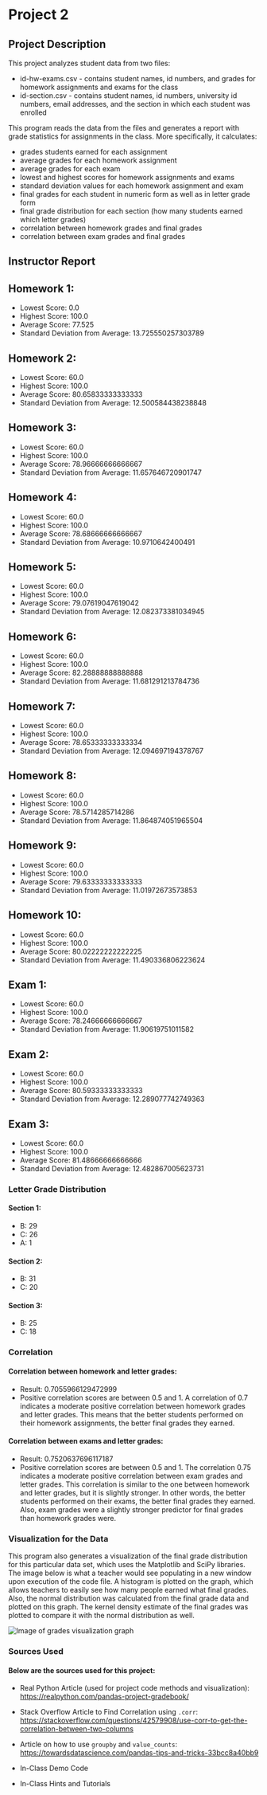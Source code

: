 # Project 2

## Project Description

This project analyzes student data from two files:
- id-hw-exams.csv - contains student names, id numbers, and grades for homework assignments and exams for the class
- id-section.csv - contains student names, id numbers, university id numbers, email addresses, and the section in which each student was enrolled

This program reads the data from the files and generates a report with grade statistics for assignments in the class. More specifically, it calculates:
- grades students earned for each assignment
- average grades for each homework assignment
- average grades for each exam
- lowest and highest scores for homework assignments and exams
- standard deviation values for each homework assignment and exam
- final grades for each student in numeric form as well as in letter grade form
- final grade distribution for each section (how many students earned which letter grades)
- correlation between homework grades and final grades
- correlation between exam grades and final grades

## Instructor Report

## Homework 1:
- Lowest Score:  0.0
- Highest Score:  100.0
- Average Score:  77.525
- Standard Deviation from Average:  13.725550257303789

## Homework 2:
- Lowest Score:  60.0
- Highest Score:  100.0
- Average Score:  80.65833333333333
- Standard Deviation from Average:  12.500584438238848

## Homework 3:
- Lowest Score:  60.0
- Highest Score:  100.0
- Average Score:  78.96666666666667
- Standard Deviation from Average:  11.657646720901747

## Homework 4:
- Lowest Score:  60.0
- Highest Score:  100.0
- Average Score:  78.68666666666667
- Standard Deviation from Average:  10.9710642400491

## Homework 5:
- Lowest Score:  60.0
- Highest Score:  100.0
- Average Score:  79.07619047619042
- Standard Deviation from Average:  12.082373381034945

## Homework 6:
- Lowest Score:  60.0
- Highest Score:  100.0
- Average Score:  82.28888888888888
- Standard Deviation from Average:  11.681291213784736

## Homework 7:
- Lowest Score:  60.0
- Highest Score:  100.0
- Average Score:  78.65333333333334
- Standard Deviation from Average:  12.094697194378767

## Homework 8:
- Lowest Score:  60.0
- Highest Score:  100.0
- Average Score:  78.5714285714286
- Standard Deviation from Average:  11.864874051965504

## Homework 9:
- Lowest Score:  60.0
- Highest Score:  100.0
- Average Score:  79.63333333333333
- Standard Deviation from Average:  11.01972673573853

## Homework 10:
- Lowest Score:  60.0
- Highest Score:  100.0
- Average Score:  80.02222222222225
- Standard Deviation from Average:  11.490336806223624

## Exam 1:
- Lowest Score: 60.0
- Highest Score: 100.0
- Average Score: 78.24666666666667
- Standard Deviation from Average: 11.90619751011582

## Exam 2:
- Lowest Score: 60.0
- Highest Score: 100.0
- Average Score: 80.59333333333333
- Standard Deviation from Average: 12.289077742749363

## Exam 3:
- Lowest Score: 60.0
- Highest Score: 100.0
- Average Score: 81.48666666666666
- Standard Deviation from Average: 12.482867005623731

### Letter Grade Distribution

#### Section 1:       
- B:  29
- C:  26
- A:  1

#### Section 2:        
- B:  31
- C:  20

#### Section 3:        
- B:  25
- C:  18

### Correlation

#### Correlation between homework and letter grades:

- Result: 0.7055966129472999
- Positive correlation scores are between 0.5 and 1. A correlation of 0.7 indicates a moderate positive correlation between homework grades and letter grades. This means that the better students performed on their homework assignments, the better final grades they earned.

#### Correlation between exams and letter grades:

- Result: 0.7520637696117187
- Positive correlation scores are between 0.5 and 1. The correlation 0.75 indicates a moderate positive correlation between exam grades and letter grades. This correlation is similar to the one between homework and letter grades, but it is slightly stronger. In other words, the better students performed on their exams, the better final grades they earned. Also, exam grades were a slightly stronger predictor for final grades than homework grades were.

### Visualization for the Data

This program also generates a visualization of the final grade distribution for this particular data set, which uses the Matplotlib and SciPy libraries. The image below is what a teacher would see populating in a new window upon execution of the code file. A histogram is plotted on the graph, which allows teachers to easily see how many people earned what final grades. Also, the normal distribution was calculated from the final grade data and plotted on this graph. The kernel density estimate of the final grades was plotted to compare it with the normal distribution as well.

![Image of grades visualization graph](images/grades_vis.png)


### Sources Used

#### Below are the sources used for this project:

- Real Python Article (used for project code methods and visualization): https://realpython.com/pandas-project-gradebook/

- Stack Overflow Article to Find Correlation using `.corr`: https://stackoverflow.com/questions/42579908/use-corr-to-get-the-correlation-between-two-columns

- Article on how to use `groupby` and `value_counts`: https://towardsdatascience.com/pandas-tips-and-tricks-33bcc8a40bb9

- In-Class Demo Code

- In-Class Hints and Tutorials






